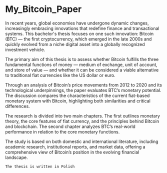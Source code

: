 # My_Bitcoin_Paper

In recent years, global economies have undergone dynamic changes, increasingly embracing innovations that redefine finance and transactional systems. This bachelor's thesis focuses on one such innovation: Bitcoin (BTC) — the first cryptocurrency, which emerged in the late 2000s and quickly evolved from a niche digital asset into a globally recognized investment vehicle.

The primary aim of this thesis is to assess whether Bitcoin fulfills the three fundamental functions of money — medium of exchange, unit of account, and store of value — and whether it can be considered a viable alternative to traditional fiat currencies like the US dollar or euro.

Through an analysis of Bitcoin’s price movements from 2012 to 2020 and its technological underpinnings, the paper evaluates BTC’s monetary potential. The discussion compares the characteristics of the current fiat-based monetary system with Bitcoin, highlighting both similarities and critical differences.

The research is divided into two main chapters. The first outlines monetary theory, the core features of fiat currency, and the principles behind Bitcoin and blockchain. The second chapter analyzes BTC’s real-world performance in relation to the core monetary functions.

The study is based on both domestic and international literature, including academic research, institutional reports, and market data, offering a comprehensive view of Bitcoin’s position in the evolving financial landscape.

`The thesis is written in Polish`